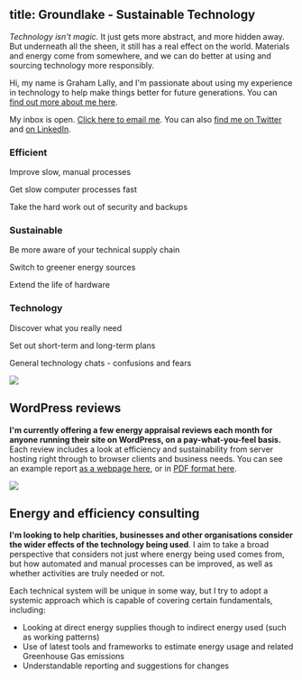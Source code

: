 title: Groundlake - Sustainable Technology
---

_Technology isn't magic._ It just gets more abstract, and more hidden away. But underneath all the sheen, it still has a real effect on the world. Materials and energy come from somewhere, and we can do better at using and sourcing technology more responsibly.

Hi, my name is Graham Lally, and I'm passionate about using my experience in technology to help make things better for future generations. You can [find out more about me here](/graham.html).

My inbox is open. [Click here to email me](mailto:graham@groundlake.org). You can also [find me on Twitter](https://twitter.com/6loss) and [on LinkedIn](https://www.linkedin.com/in/graham-lally-21385987?originalSubdomain=uk).


<div class="focus-boxes">

<div class="focus-box">

### Efficient

Improve slow, manual processes

Get slow computer processes fast

Take the hard work out of security and backups

</div>

<div class="focus-box">

### Sustainable

Be more aware of your technical supply chain

Switch to greener energy sources

Extend the life of hardware

</div>

<div class="focus-box">

### Technology

Discover what you really need

Set out short-term  and long-term plans

General technology chats - confusions and fears

</div>

</div>

<div class="interstitial-wrap"><img src="assets/interstitial.svg" class="interstitial" /></div>

## WordPress reviews

**I'm currently offering a few energy appraisal reviews each month for anyone running their site on WordPress, on a pay-what-you-feel basis.** Each review includes a look at efficiency and sustainability from server hosting right through to browser clients and business needs. You can see an example report [as a webpage here](/assessments/example/groundlake_example_report_1_0.html), or in [PDF format here](/assessments/example/Groundlake_Example_Report_1_0.pdf).

<div class="interstitial-wrap"><img src="assets/interstitial.svg" class="interstitial" /></div>

## Energy and efficiency consulting

__I'm looking to help charities, businesses and other organisations consider the wider effects of the technology being used__. I aim to take a broad perspective that considers not just where energy being used comes from, but how automated and manual processes can be improved, as well as whether activities are truly needed or not.

Each technical system will be unique in some way, but I try to adopt a systemic approach which is capable of covering certain fundamentals, including:

* Looking at direct energy supplies though to indirect energy used (such as working patterns)
* Use of latest tools and frameworks to estimate energy usage and related Greenhouse Gas emissions
* Understandable reporting and suggestions for changes

